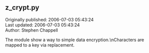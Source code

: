 ## z_crypt.py  
Originally published: 2006-07-03 05:43:24  
Last updated: 2006-07-03 05:43:24  
Author: Stephen Chappell  
  
The module show a way to simple data encryption.\nCharacters are mapped to a key via replacement.